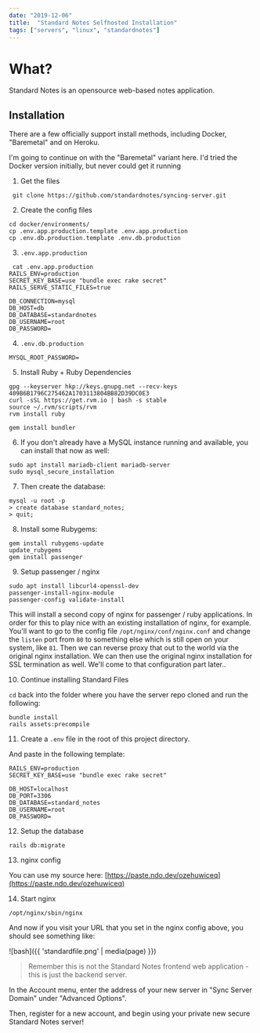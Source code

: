 ```yaml
---
date: "2019-12-06"
title:  "Standard Notes Selfhosted Installation"
tags: ["servers", "linux", "standardnotes"]
---
```


# What?

Standard Notes is an opensource web-based notes application.

## Installation

There are a few officially support install methods, including Docker, "Baremetal" and on Heroku. 

I'm going to continue on with the "Baremetal" variant here. I'd tried the Docker version initially, but never could get it running 

1. Get the files
```
 git clone https://github.com/standardnotes/syncing-server.git
 ```

 2. Create the config files
 ```
cd docker/environments/
cp .env.app.production.template .env.app.production
cp .env.db.production.template .env.db.production
```

3. `.env.app.production`
```
 cat .env.app.production
RAILS_ENV=production
SECRET_KEY_BASE=use "bundle exec rake secret"
RAILS_SERVE_STATIC_FILES=true

DB_CONNECTION=mysql
DB_HOST=db
DB_DATABASE=standardnotes
DB_USERNAME=root
DB_PASSWORD=
```

4. `.env.db.production`
```
MYSQL_ROOT_PASSWORD=
```

5. Install Ruby + Ruby Dependencies
```
gpg --keyserver hkp://keys.gnupg.net --recv-keys 409B6B1796C275462A1703113804BB82D39DC0E3 
curl -sSL https://get.rvm.io | bash -s stable
source ~/.rvm/scripts/rvm
rvm install ruby

gem install bundler
```

6. If you don't already have a MySQL instance running and available, you can install that now as well:

```
sudo apt install mariadb-client mariadb-server
sudo mysql_secure_installation
```

7. Then create the database: 
```
mysql -u root -p
> create database standard_notes;
> quit;
```

8. Install some Rubygems:
```
gem install rubygems-update
update_rubygems
gem install passenger
```

9. Setup passenger / nginx
```
sudo apt install libcurl4-openssl-dev
passenger-install-nginx-module
passenger-config validate-install
```

This will install a second copy of nginx for passenger / ruby applications. In order for this to play nice with an existing installation of nginx, for example. You'll want to go to the config file `/opt/nginx/conf/nginx.conf` and change the `listen` port from `80` to something else which is still open on your system, like `81`. Then we can reverse proxy that out to the world via the original nginx installation. We can then use the original nginx installation for SSL termination as well. We'll come to that configuration part later.. 

10. Continue installing Standard Files

`cd` back into the folder where you have the server repo cloned and run the following:

```
bundle install
rails assets:precompile
```

11. Create a `.env` file in the root of this project directory.

And paste in the following template:

```
RAILS_ENV=production
SECRET_KEY_BASE=use "bundle exec rake secret"

DB_HOST=localhost
DB_PORT=3306
DB_DATABASE=standard_notes
DB_USERNAME=root
DB_PASSWORD=
```

12. Setup the database
```
rails db:migrate
```

13. nginx config

You can use my source here:
[https://paste.ndo.dev/ozehuwiceq](https://paste.ndo.dev/ozehuwiceq)

14. Start nginx
```
/opt/nginx/sbin/nginx
```

And now if you visit your URL that you set in the nginx config above, you should see something like: 

![bash]({{ 'standardfile.png' | media(page) }})

> Remember this is not the Standard Notes frontend web application - this is just the backend server. 

In the Account menu, enter the address of your new server in "Sync Server Domain" under "Advanced Options".

Then, register for a new account, and begin using your private new secure Standard Notes server!



